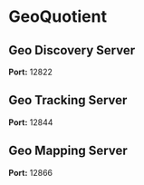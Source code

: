 # GeoQuotient

## Geo Discovery Server
<b>Port:</b> 12822

## Geo Tracking Server
<b>Port:</b> 12844

## Geo Mapping Server
<b>Port:</b> 12866



